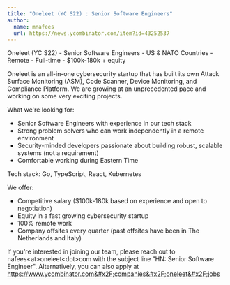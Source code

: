 ```yaml
---
title: "Oneleet (YC S22) : Senior Software Engineers"
author:
  name: mnafees
  url: https://news.ycombinator.com/item?id=43252537
---
```

Oneleet (YC S22) - Senior Software Engineers - US &amp; NATO Countries - Remote - Full-time - $100k-180k + equity

Oneleet is an all-in-one cybersecurity startup that has built its own Attack Surface Monitoring (ASM), Code Scanner, Device Monitoring, and Compliance Platform. We are growing at an unprecedented pace and working on some very exciting projects.

What we&#x27;re looking for:

- Senior Software Engineers with experience in our tech stack
- Strong problem solvers who can work independently in a remote environment
- Security-minded developers passionate about building robust, scalable systems (not a requirement)
- Comfortable working during Eastern Time

Tech stack: Go, TypeScript, React, Kubernetes

We offer:

- Competitive salary ($100k-180k based on experience and open to negotiation)
- Equity in a fast growing cybersecurity startup
- 100% remote work
- Company offsites every quarter (past offsites have been in The Netherlands and Italy)

If you&#x27;re interested in joining our team, please reach out to nafees&lt;at&gt;oneleet&lt;dot&gt;com with the subject line &quot;HN: Senior Software Engineer&quot;. Alternatively, you can also apply at <a href="https:&#x2F;&#x2F;www.ycombinator.com&#x2F;companies&#x2F;oneleet&#x2F;jobs">https:&#x2F;&#x2F;www.ycombinator.com&#x2F;companies&#x2F;oneleet&#x2F;jobs</a>
<JobApplication />
